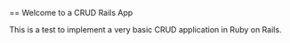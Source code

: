 == Welcome to a CRUD Rails App

This is a test to implement a very basic CRUD application in Ruby on Rails.